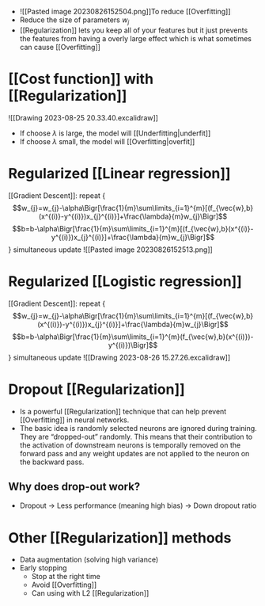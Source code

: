 - ![[Pasted image 20230826152504.png]]To reduce [[Overfitting]]
- Reduce the size of parameters $w_{j}$
- [[Regularization]] lets you keep all of your features but  it just prevents the features from having a overly large effect which is what sometimes can cause [[Overfitting]]
# [[Cost function]] with [[Regularization]]
![[Drawing 2023-08-25 20.33.40.excalidraw]]
- If choose $\lambda$ is large, the model will [[Underfitting|underfit]] 
- If choose $\lambda$ small, the model will [[Overfitting|overfit]] 
# Regularized [[Linear regression]] 
[[Gradient Descent]]: repeat {
	  $$w_{j}=w_{j}-\alpha\Bigr[\frac{1}{m}\sum\limits_{i=1}^{m}[(f_{\vec{w},b}(x^{(i)}-y^{(i)})x_{j}^{(i)}]+\frac{\lambda}{m}w_{j}\Bigr]$$
	  $$b=b-\alpha\Bigr[\frac{1}{m}\sum\limits_{i=1}^{m}[(f_{\vec{w},b}(x^{(i)}-y^{(i)})x_{j}^{(i)}]+\frac{\lambda}{m}w_{j}\Bigr]$$
} simultaneous update 
![[Pasted image 20230826152513.png]]
# Regularized [[Logistic regression]]
[[Gradient Descent]]: repeat {
$$w_{j}=w_{j}-\alpha\Bigr[\frac{1}{m}\sum\limits_{i=1}^{m}[(f_{\vec{w},b}(x^{(i)})-y^{(i)})x_{j}^{(i)}]+\frac{\lambda}{m}w_{j}\Bigr]$$
$$b=b-\alpha\Bigr[\frac{1}{m}\sum\limits_{i=1}^{m}(f_{\vec{w},b}(x^{(i)})-y^{(i)})\Bigr]$$
} simultaneous update
![[Drawing 2023-08-26 15.27.26.excalidraw]]
# Dropout [[Regularization]]
- Is a powerful [[Regularization]] technique that can help prevent [[Overfitting]] in neural networks.
- The basic idea is randomly selected neurons are ignored during training. They are “dropped-out” randomly. This means that their contribution to the activation of downstream neurons is temporally removed on the forward pass and any weight updates are not applied to the neuron on the backward pass.
## Why does drop-out work?
- Dropout $\rightarrow$ Less performance (meaning high bias) $\rightarrow$ Down dropout ratio
# Other [[Regularization]] methods
- Data augmentation (solving high variance)
- Early stopping 
	- Stop at the right time
	- Avoid [[Overfitting]]
	- Can using with L2 [[Regularization]] 